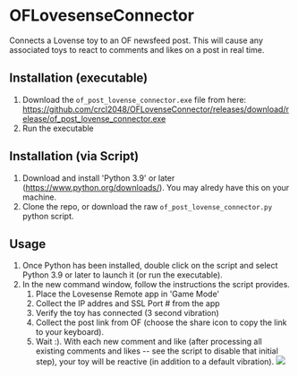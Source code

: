 # OFLovesenseConnector
Connects a Lovense toy to an OF newsfeed post. This will cause any associated toys to react to comments and likes on a post in real time.

## Installation (executable)
1. Download the `of_post_lovense_connector.exe` file from here: https://github.com/crcl2048/OFLovenseConnector/releases/download/release/of_post_lovense_connector.exe
2. Run the executable

## Installation (via Script)
1. Download and install 'Python 3.9' or later (https://www.python.org/downloads/). You may alredy have this on your machine.
2. Clone the repo, or download the raw `of_post_lovense_connector.py` python script.

## Usage
1. Once Python has been installed, double click on the script and select Python 3.9 or later to launch it (or run the executable).
2. In the new command window, follow the instructions the script provides.
    1. Place the Lovesense Remote app in 'Game Mode'
    2. Collect the IP addres and SSL Port # from the app
    3. Verify the toy has connected (3 second vibration)
    4. Collect the post link from OF (choose the share icon to copy the link to your keyboard).
    5. Wait :). With each new comment and like (after processing all existing comments and likes -- see the script to disable that initial step), your toy will be reactive (in addition to a default vibration).
    ![](https://i.ibb.co/Dpg2r15/Screenshot-2022-01-03-195701.png)

